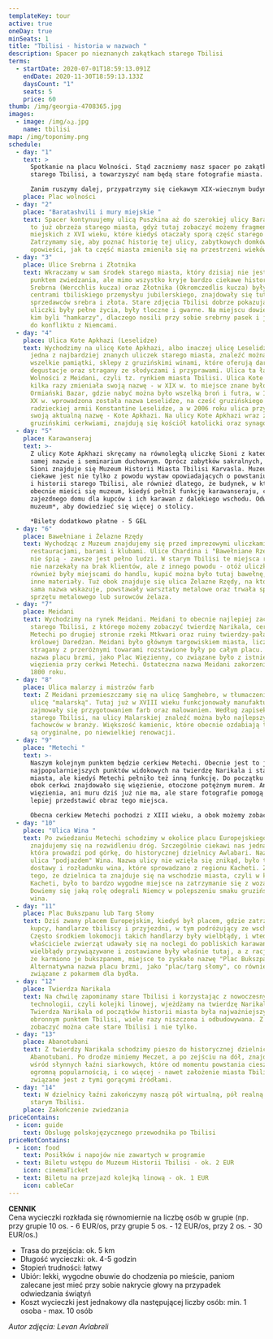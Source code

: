 ```yaml
---
templateKey: tour
active: true
oneDay: true
minSeats: 1
title: "Tbilisi - historia w nazwach "
description: Spacer po nieznanych zakątkach starego Tbilisi
terms:
  - startDate: 2020-07-01T18:59:13.091Z
    endDate: 2020-11-30T18:59:13.133Z
    daysCount: "1"
    seats: 5
    price: 60
thumb: /img/georgia-4708365.jpg
images:
  - image: /img/აკ.jpg
    name: tbilisi
map: /img/toponimy.png
schedule:
  - day: "1"
    text: >
      Spotkanie na placu Wolności. Stąd zaczniemy nasz spacer po zakątkach
      starego Tbilisi, a towarzyszyć nam będą stare fotografie miasta. 

      Zanim ruszymy dalej, przypatrzymy się ciekawym XIX-wiecznym budynkom, takim, jak np. stary ratusz miejski, oraz poznamy historię tego placu, serca miasta. 
    place: Plac wolności
  - day: "2"
    place: "Baratashvili i mury miejskie "
    text: Spacer kontynuujemy ulicą Puszkina aż do szerokiej ulicy Baratashvili. Są
      to już obrzeża starego miasta, gdyż tutaj zobaczyć możemy fragmenty murów
      miejskich z XVI wieku, które kiedyś otaczały sporą część starego Tbilisi.
      Zatrzymamy się, aby poznać historię tej ulicy, zabytkowych domków oraz
      opowieści, jak ta część miasta zmieniła się na przestrzeni wieków.
  - day: "3"
    place: Ulice Srebrna i Złotnika
    text: Wkraczamy w sam środek starego miasta, który dzisiaj nie jest częstym
      punktem zwiedzania, ale mimo wszystko kryje bardzo ciekawe historie. Ulice
      Srebrna (Wercchlis kucza) oraz Złotnika (Okromczedlis kucza) były kiedyś
      centrami tbiliskiego przemysłyu jubilerskiego, znajdowały się tutaj rzędy
      sprzedawców srebra i złota. Stare zdjęcia Tbilisi dobrze pokazują, jak te
      uliczki były pełne życia, były tloczne i gwarne. Na miejscu dowiemy się
      kim byli "hamkarzy", dlaczego nosili przy sobie srebrny pasek i jak doszło
      do konfliktu z Niemcami.
  - day: "4"
    place: Ulica Kote Apkhazi (Leselidze)
    text: Wychodzimy na ulicę Kote Apkhazi, albo inaczej ulicę Leselidze. Jest to
      jedna z najbardziej znanych uliczek starego miasta, znaleźć można tutaj
      wszelkie pamiątki, sklepy z gruzińskimi winami, które oferują darmowe
      degustacje oraz stragany ze słodyczami i przyprawami. Ulica ta łączy Plac
      Wolności z Meidani, czyli tz. rynkiem miasta Tbilisi. Ulica Kote Apkhazi
      kilka razy zmieniała swoją nazwę - w XIX w. to miejsce znane było, jako
      Ormiański Bazar, gdzie nabyć można było wszelką broń i futra, w I połowie
      XX w. wprowadzona została nazwa Leselidze, na cześć gruzińskiego generała
      radzieckiej armii Konstantine Leselidze, a w 2006 roku ulica przyjęła
      swoją aktualną nazwę - Kote Apkhazi. Na ulicy Kote Apkhazi wraz z
      gruzińskimi cerkwiami, znajdują się kościół katolicki oraz synagoga.
  - day: "5"
    place: Karawanseraj
    text: >-
      Z ulicy Kote Apkhazi skręcamy na równoległą uliczkę Sioni z katedrą o tej
      samej nazwie i seminarium duchownym. Oprócz zabytków sakralnych, na ulicy
      Sioni znajduje się Muzeum Historii Miasta Tbilisi Karvasla. Muzeum to
      ciekawe jest nie tylko z powodu wystaw opowiadających o powstaniu, rozwoju
      i historii starego Tbilisi, ale również dlatego, że budynek, w którym
      obecnie mieści się muzeum, kiedyś pełnił funkcję karawanseraju, czyli
      zajezdnego domu dla kupców i ich karawan z dalekiego wschodu. Odwiedzimy
      muzeum*, aby dowiedzieć się więcej o stolicy. 

      *Bilety dodatkowo płatne - 5 GEL
  - day: "6"
    place: Bawełniane i Żelazne Rzędy
    text: Wychodząc z Muzeum znajdujemy się przed imprezowymi uliczkami z wieloma
      restauracjami, barami i klubami. Ulice Chardina i "Bawełniane Rzędy" nigdy
      nie śpią - zawsze jest pełno ludzi. W starym Tbilisi te miejsca również
      nie narzekały na brak klientów, ale z innego powodu - otóż uliczki te
      również były miejscami do handlu, kupić można było tutaj bawełnę, wełnę i
      inne materiały. Tuż obok znajduje się ulica Żelazne Rzędy, na której, jak
      sama nazwa wskazuje, powstawały warsztaty metalowe oraz trwała sprzedaż
      sprzętu metalowego lub surowców żelaza.
  - day: "7"
    place: Meidani
    text: Wychodzimy na rynek Meidani. Meidani to obecnie najlepiej zachowany plac
      starego Tbilisi, z którego możemy zobaczyć twierdzę Narikala, cerkiew
      Metechi po drugiej stronie rzeki Mtkwari oraz ruiny twierdzy-pałacu
      królowej Daredżan. Meidani było głównym targowiskiem miasta, liczne
      stragany z przeróżnymi towarami rozstawione były po całym placu. Stara
      nazwa placu brzmi, jako Plac Więzienny, co związane było z istnieniem
      więzienia przy cerkwi Metechi. Ostateczna nazwa Meidani zakorzeniła się w
      1800 roku.
  - day: "8"
    place: Ulica malarzy i mistrzów farb
    text: Z Meidani przemieszczamy się na ulicę Samghebro, w tłumaczeniu na polski -
      ulicę "malarską". Tutaj już w XVIII wieku funkcjonowały manufaktury, które
      zajmowały się przygotowaniem farb oraz malowaniem. Według zapisek o życiu
      starego Tbilisi, na ulicy Malarskiej znaleźć można było najlepszych
      fachowców w branży. Większość kamienic, które obecnie ozdabiają tę ulicę,
      są oryginalne, po niewielkiej renowacji.
  - day: "9"
    place: "Metechi "
    text: >-
      Naszym kolejnym punktem będzie cerkiew Metechi. Obecnie jest to jeden z
      najpopularniejszych punktów widokowych na twierdzę Narikala i starówkę
      miasta, ale kiedyś Metechi pełniło też inną funkcję. Do początku XX wieku,
      obok cerkwi znajdowało się więzienie, otoczone potężnym murem. Ani
      więzienia, ani muru dziś już nie ma, ale stare fotografie pomogą nam
      lepiej przedstawić obraz tego miejsca. 

      Obecna cerkiew Metechi pochodzi z XIII wieku, a obok możemy zobaczyć pomnik założyciela miasta Tbilisi, króla Vachtanga Gorgasali.
  - day: "10"
    place: "Ulica Wina "
    text: Po zwiedzaniu Metechi schodzimy w okolice placu Europejskiego. Tutaj
      znajdujemy się na rozwidleniu dróg. Szczególnie ciekawi nas jedna ulica,
      która prowadzi pod górkę, do historycznej dzielnicy Awlabari. Nazywa się
      ulica "podjazdem" Wina. Nazwa ulicy nie wzięła się znikąd, było to miejsce
      dostawy i rozładunku wina, które sprowadzano z regionu Kacheti. Z racji
      tego, że dzielnica ta znajduje się na wschodzie miasta, czyli w kierunku
      Kacheti, było to bardzo wygodne miejsce na zatrzymanie się z wozami.
      Dowiemy się jaką rolę odegrali Niemcy w polepszeniu smaku gruzińskiego
      wina.
  - day: "11"
    place: Plac Bukszpanu lub Targ Słomy
    text: Dziś zwany placem Europejskim, kiedyś był placem, gdzie zatrzymywali się
      kupcy, handlarze tbiliscy i przyjezdni, w tym podróżujący ze wschodu.
      Często środkiem lokomocji takich handlarzy były wielbłądy, i wtedy, kiedy
      właściciele zwierząt udawały się na noclegi do pobliskich karawanserajów,
      wielbłądy przywiązywane i zostawiane były właśnie tutaj, a z racji tego,
      że karmiono je bukszpanem, miejsce to zyskało nazwę "Plac Bukszpanu".
      Alternatywna nazwa placu brzmi, jako "plac/targ słomy", co również jest
      związane z pokarmem dla bydła.
  - day: "12"
    place: Twierdza Narikala
    text: Na chwilę zapominamy stare Tbilisi i korzystając z nowoczesnych
      technologii, czyli kolejki linowej, wjeżdżamy na twierdzę Narikala.
      Twierdza Narikala od początków historii miasta była najważniejszym
      obronnym punktem Tbilisi, wiele razy niszczona i odbudowywana. Z Narikali
      zobaczyć można całe stare Tbilisi i nie tylko.
  - day: "13"
    place: Abanotubani
    text: Z twierdzy Narikala schodzimy pieszo do historycznej dzielnicy łaźni
      Abanotubani. Po drodze miniemy Meczet, a po zejściu na dół, znajdziemy się
      wśród słynnych łaźni siarkowych, które od momentu powstania cieszą się
      ogromną popularnością, i co więcej - nawet założenie miasta Tbilisi
      związane jest z tymi gorącymi źródłami.
  - day: "14"
    text: W dzielnicy łaźni zakończymy naszą pół wirtualną, pół realną podróż po
      starym Tbilisi.
    place: Zakończenie zwiedzania
priceContains:
  - icon: guide
    text: Obslugę polskojęzycznego przewodnika po Tbilisi
priceNotContains:
  - icon: food
    text: Posiłków i napojów nie zawartych w programie
  - text: Biletu wstępu do Muzeum Historii Tbilisi - ok. 2 EUR
    icon: cinemaTicket
  - text: Biletu na przejazd kolejką linową - ok. 1 EUR
    icon: cableCar
---
```

**CENNIK**\
Cena wycieczki rozkłada się równomiernie na liczbę osób w grupie (np. przy grupie 10 os. - 6 EUR/os, przy grupie 5 os. - 12 EUR/os, przy 2 os. - 30 EUR/os.)

* Trasa do przejścia: ok. 5 km 
* Długość wycieczki: ok. 4-5 godzin 
* Stopień trudności: łatwy 
* Ubiór: lekki, wygodne obuwie do chodzenia po mieście, paniom zalecane jest mieć przy sobie nakrycie głowy na przypadek odwiedzania świątyń 
* Koszt wycieczki jest jednakowy dla następującej liczby osób: min. 1 osoba - max. 10 osób



*Autor zdjęcia: Levan Avlabreli*